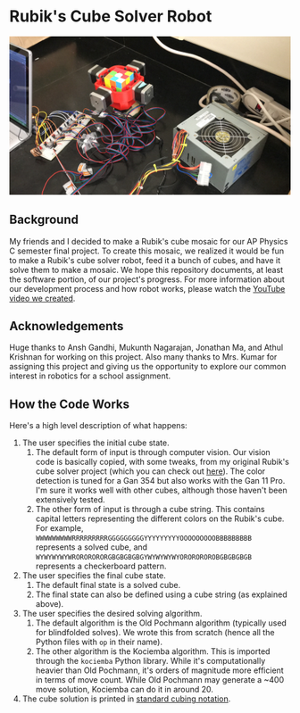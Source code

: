 # Rubik's Cube Solver Robot
![](coob_robit.jpg)

## Background
My friends and I decided to make a Rubik's cube mosaic for our AP Physics C semester final project. To create this mosaic, we realized it would be fun to make a Rubik's cube solver robot, feed it a bunch of cubes, and have it solve them to make a mosaic. We hope this repository documents, at least the software portion, of our project's progress.
For more information about our development process and how robot works, please watch the [YouTube video we created](https://youtu.be/KUTON_LL8Ps).

## Acknowledgements
Huge thanks to Ansh Gandhi, Mukunth Nagarajan, Jonathan Ma, and Athul Krishnan for working on this project. Also many thanks to Mrs. Kumar for assigning this project and giving us the opportunity to explore our common interest in robotics for a school assignment.

## How the Code Works
Here's a high level description of what happens:
1) The user specifies the initial cube state.
   1) The default form of input is through computer vision. Our vision code is basically copied, with some tweaks, from my original Rubik's cube solver project (which you can check out [here](https://github.com/anshgandhi4/Rubiks-Cube-Solver)). The color detection is tuned for a Gan 354 but also works with the Gan 11 Pro. I'm sure it works well with other cubes, although those haven't been extensively tested.
   2) The other form of input is through a cube string. This contains capital letters representing the different colors on the Rubik's cube. For example, `WWWWWWWWWRRRRRRRRRGGGGGGGGGYYYYYYYYYOOOOOOOOOBBBBBBBBB` represents a solved cube, and `WYWYWYWYWRORORORORGBGBGBGBGYWYWYWYWYOROROROROBGBGBGBGB` represents a checkerboard pattern.
2) The user specifies the final cube state.
   1) The default final state is a solved cube.
   2) The final state can also be defined using a cube string (as explained above).
3) The user specifies the desired solving algorithm.
   1) The default algorithm is the Old Pochmann algorithm (typically used for blindfolded solves). We wrote this from scratch (hence all the Python files with `op` in their name).
   2) The other algorithm is the Kociemba algorithm. This is imported through the `kociemba` Python library. While it's computationally heavier than Old Pochmann, it's orders of magnitude more efficient in terms of move count. While Old Pochmann may generate a ~400 move solution, Kociemba can do it in around 20.
4) The cube solution is printed in [standard cubing notation](https://www.youtube.com/embed/24eHm4ri8WM?start=0&end=51).

[//]: # (Here's a description of the lower level logic:)

[//]: # (1&#41; The `arduino` folder contains all of the Arduino code that directly controls the motors. The program takes cube notation as input and moves the motors as output.)
